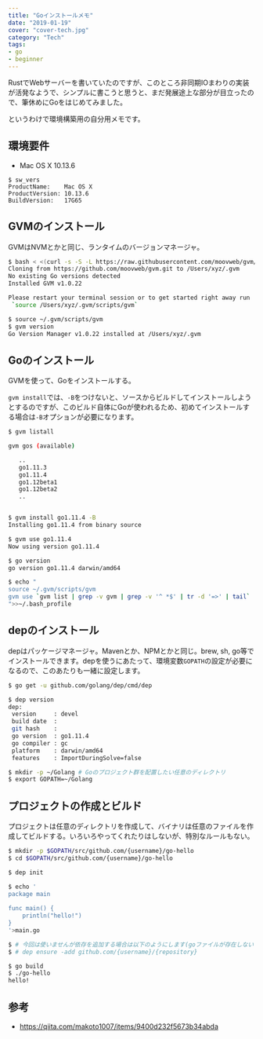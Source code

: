 ```yaml
---
title: "Goインストールメモ"
date: "2019-01-19"
cover: "cover-tech.jpg"
category: "Tech"
tags:
- go
- beginner
---
```


RustでWebサーバーを書いていたのですが、このところ非同期IOまわりの実装が活発なようで、シンプルに書こうと思うと、まだ発展途上な部分が目立ったので、筆休めにGoをはじめてみました。

というわけで環境構築用の自分用メモです。


## 環境要件
- Mac OS X 10.13.6

```
$ sw_vers
ProductName:	Mac OS X
ProductVersion:	10.13.6
BuildVersion:	17G65
```


## GVMのインストール
GVMはNVMとかと同じ、ランタイムのバージョンマネージャ。

```bash
$ bash < <(curl -s -S -L https://raw.githubusercontent.com/moovweb/gvm/master/binscripts/gvm-installer)
Cloning from https://github.com/moovweb/gvm.git to /Users/xyz/.gvm
No existing Go versions detected
Installed GVM v1.0.22

Please restart your terminal session or to get started right away run
 `source /Users/xyz/.gvm/scripts/gvm`

$ source ~/.gvm/scripts/gvm 
$ gvm version
Go Version Manager v1.0.22 installed at /Users/xyz/.gvm
```


## Goのインストール
GVMを使って、Goをインストールする。

`gvm install`では、`-B`をつけないと、ソースからビルドしてインストールしようとするのですが、このビルド自体にGoが使われるため、初めてインストールする場合は`-B`オプションが必要になります。

```bash
$ gvm listall

gvm gos (available)

   ..
   go1.11.3
   go1.11.4
   go1.12beta1
   go1.12beta2
   ..


$ gvm install go1.11.4 -B
Installing go1.11.4 from binary source

$ gvm use go1.11.4
Now using version go1.11.4

$ go version
go version go1.11.4 darwin/amd64

$ echo "             
source ~/.gvm/scripts/gvm
gvm use `gvm list | grep -v gvm | grep -v '^ *$' | tr -d '=>' | tail`
">>~/.bash_profile 
```


## depのインストール
depはパッケージマネージャ。Mavenとか、NPMとかと同じ。brew, sh, go等でインストールできます。depを使うにあたって、環境変数`GOPATH`の設定が必要になるので、このあたりも一緒に設定します。

```bash
$ go get -u github.com/golang/dep/cmd/dep

$ dep version
dep:
 version     : devel
 build date  : 
 git hash    : 
 go version  : go1.11.4
 go compiler : gc
 platform    : darwin/amd64
 features    : ImportDuringSolve=false

$ mkdir -p ~/Golang # Goのプロジェクト群を配置したい任意のディレクトリ
$ export GOPATH=~/Golang
```


## プロジェクトの作成とビルド
プロジェクトは任意のディレクトリを作成して、バイナリは任意のファイルを作成してビルドする。いろいろやってくれたりはしないが、特別なルールもない。

```bash
$ mkdir -p $GOPATH/src/github.com/{username}/go-hello
$ cd $GOPATH/src/github.com/{username}/go-hello

$ dep init

$ echo '
package main
 
func main() {
    println("hello!")
}
'>main.go

$ # 今回は使いませんが依存を追加する場合は以下のようにします(goファイルが存在しないと失敗します)
$ # dep ensure -add github.com/{username}/{repository}

$ go build
$ ./go-hello
hello!
```


## 参考
- https://qiita.com/makoto1007/items/9400d232f5673b34abda
